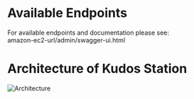 # Available Endpoints

For available endpoints and documentation please see:  
amazon-ec2-url/admin/swagger-ui.html

# Architecture of Kudos Station
![Architecture](https://user-images.githubusercontent.com/63169561/170863690-3f6bc79e-7e33-41a8-a080-f01b9b631b56.jpeg)
